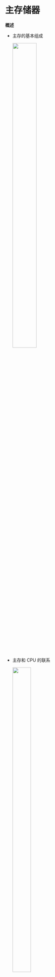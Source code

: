 # 主存储器

**概述**

* 主存的基本组成

  <img src="https://img-blog.csdnimg.cn/20201219120323941.png?x-oss-process=image/watermark,type_ZmFuZ3poZW5naGVpdGk,shadow_10,text_aHR0cHM6Ly9ibG9nLmNzZG4ubmV0L3dlaXhpbl80MzkzNDYwNw==,size_16,color_FFFFFF,t_70" width="40%" height="50%" />

  

* 主存和 CPU 的联系

  <img src="https://img-blog.csdnimg.cn/2020121912034540.png?x-oss-process=image/watermark,type_ZmFuZ3poZW5naGVpdGk,shadow_10,text_aHR0cHM6Ly9ibG9nLmNzZG4ubmV0L3dlaXhpbl80MzkzNDYwNw==,size_16,color_FFFFFF,t_70" width="35%" height="50%"  />



* 主存中存储单元地址的分配（存 12345678H ）

  * 高位字节  地址为字地址

    <img src="https://img-blog.csdnimg.cn/20201219120417559.png" width="30%" height="50%"  />

  * 低位字节  地址为字地址

    <img src="https://img-blog.csdnimg.cn/20201219120525579.png" width="30%" height="50%"  />

* 技术指标

  * 存储容量
    * 主存  存放二进制代码的总位数
  * 存储器的带宽
    * 位/ 秒
  * 存储速度
    * 存取时间：存储器的访问时间、读出时间、写入时间
    * 存取周期：连续两次独立的存储器操作（读或写）所需的读周期、写周期



**半导体芯片简介**

* 基本结构

  * 结构

    <img src="https://img-blog.csdnimg.cn/2020121912054923.png?x-oss-process=image/watermark,type_ZmFuZ3poZW5naGVpdGk,shadow_10,text_aHR0cHM6Ly9ibG9nLmNzZG4ubmV0L3dlaXhpbl80MzkzNDYwNw==,size_16,color_FFFFFF,t_70" width="50%" height="50%"  />

    

  * 存储容量

    <img src="https://img-blog.csdnimg.cn/20201219120617319.png" width="50%" height="50%"  />

    

  * 片选和控制 

    * 片选线：CS  CE
    * 读/写控制线 ：WE （低电平写 高电平读）、OE（允许读）、WE（允许写）

  * 片选线的作用

    <img src="https://img-blog.csdnimg.cn/20201219120642104.png?x-oss-process=image/watermark,type_ZmFuZ3poZW5naGVpdGk,shadow_10,text_aHR0cHM6Ly9ibG9nLmNzZG4ubmV0L3dlaXhpbl80MzkzNDYwNw==,size_16,color_FFFFFF,t_70" width="40%" height="50%"  />



* 译码驱动方式

  * 线选法

    <img src="https://img-blog.csdnimg.cn/20201219120705654.png?x-oss-process=image/watermark,type_ZmFuZ3poZW5naGVpdGk,shadow_10,text_aHR0cHM6Ly9ibG9nLmNzZG4ubmV0L3dlaXhpbl80MzkzNDYwNw==,size_16,color_FFFFFF,t_70" width="40%" height="50%"  />

  * 重合法

    <img src="https://img-blog.csdnimg.cn/20201219120730249.png?x-oss-process=image/watermark,type_ZmFuZ3poZW5naGVpdGk,shadow_10,text_aHR0cHM6Ly9ibG9nLmNzZG4ubmV0L3dlaXhpbl80MzkzNDYwNw==,size_16,color_FFFFFF,t_70" width="40%" height="50%"  />



**随机存取存储器 ( RAM )**

* 静态 RAM (SRAM)

  * 基本电路

    <img src="https://img-blog.csdnimg.cn/20201219120757678.png?x-oss-process=image/watermark,type_ZmFuZ3poZW5naGVpdGk,shadow_10,text_aHR0cHM6Ly9ibG9nLmNzZG4ubmV0L3dlaXhpbl80MzkzNDYwNw==,size_16,color_FFFFFF,t_70" width="50%" height="50%"  />

  * 读操作

    <img src="https://img-blog.csdnimg.cn/20201219120821300.png?x-oss-process=image/watermark,type_ZmFuZ3poZW5naGVpdGk,shadow_10,text_aHR0cHM6Ly9ibG9nLmNzZG4ubmV0L3dlaXhpbl80MzkzNDYwNw==,size_16,color_FFFFFF,t_70" width="40%" height="50%"  />

  * 写操作

    <img src="https://img-blog.csdnimg.cn/20201219120846280.png?x-oss-process=image/watermark,type_ZmFuZ3poZW5naGVpdGk,shadow_10,text_aHR0cHM6Ly9ibG9nLmNzZG4ubmV0L3dlaXhpbl80MzkzNDYwNw==,size_16,color_FFFFFF,t_70" width="40%" height="50%"  />

    

  * 举例：Intel 2114 （矩阵 (64 × 64)  ）

  	<img src="https://img-blog.csdnimg.cn/20201219120929396.png?x-oss-process=image/watermark,type_ZmFuZ3poZW5naGVpdGk,shadow_10,text_aHR0cHM6Ly9ibG9nLmNzZG4ubmV0L3dlaXhpbl80MzkzNDYwNw==,size_16,color_FFFFFF,t_70" width="40%" height="50%" />

  

* 动态 RAM ( DRAM )

  * 基本单元电路

    * 三管
      * 读出与原存信息相反  
      * 写入与输入信息相同 

    <img src="https://img-blog.csdnimg.cn/20201219120954732.png?x-oss-process=image/watermark,type_ZmFuZ3poZW5naGVpdGk,shadow_10,text_aHR0cHM6Ly9ibG9nLmNzZG4ubmV0L3dlaXhpbl80MzkzNDYwNw==,size_16,color_FFFFFF,t_70" width="40%" height="50%" />

    * 单管
      * 读出时数据线有电流 为 “1”
      * 写入时 CS  充电为 “1” 放电为 “0”

    <img src="https://img-blog.csdnimg.cn/20201219121020107.png" width="20%" height="50%"  />

    

    

  * 动态 RAM 芯片举例

    * 三管动态 RAM 芯片 (Intel 1103) 

      <img src="https://img-blog.csdnimg.cn/20201219121058989.png?x-oss-process=image/watermark,type_ZmFuZ3poZW5naGVpdGk,shadow_10,text_aHR0cHM6Ly9ibG9nLmNzZG4ubmV0L3dlaXhpbl80MzkzNDYwNw==,size_16,color_FFFFFF,t_70" width="45%" height="40%" />

    * 单管动态 RAM 4116 (16K ×  1位 )

      <img src="https://img-blog.csdnimg.cn/20201219121121960.png?x-oss-process=image/watermark,type_ZmFuZ3poZW5naGVpdGk,shadow_10,text_aHR0cHM6Ly9ibG9nLmNzZG4ubmV0L3dlaXhpbl80MzkzNDYwNw==,size_16,color_FFFFFF,t_70" width="45%" height="50%" />

      

  * 动态 RAM 刷新（刷新与行地址有关，假设刷一行 0.5us）

    * 集中刷新 （存取周期为0.5 us ）,以128 × 128 矩阵为例

      <img src="https://img-blog.csdnimg.cn/2020121912121874.png?x-oss-process=image/watermark,type_ZmFuZ3poZW5naGVpdGk,shadow_10,text_aHR0cHM6Ly9ibG9nLmNzZG4ubmV0L3dlaXhpbl80MzkzNDYwNw==,size_16,color_FFFFFF,t_70" width="50%" height="50%" />

      * 死区” 为 0.5 us ×128 = 64 us

      * “死时间率” 为 128/4 000 ×100% = 3.2%

        

    * 分散刷新（存取周期为1 us ）,以128 × 128 矩阵为例

      <img src="https://img-blog.csdnimg.cn/20201219121238990.png?x-oss-process=image/watermark,type_ZmFuZ3poZW5naGVpdGk,shadow_10,text_aHR0cHM6Ly9ibG9nLmNzZG4ubmV0L3dlaXhpbl80MzkzNDYwNw==,size_16,color_FFFFFF,t_70" width="50%" height="50%" />

      * 无 “死区”
      * 存取周期为 0.5 us + 0.5 us

      

    * 分散刷新与集中刷新相结合（异步刷新，存取周期为 0.5 us ）,以128 × 128 矩阵为例

      <img src="https://img-blog.csdnimg.cn/2020121912130191.png?x-oss-process=image/watermark,type_ZmFuZ3poZW5naGVpdGk,shadow_10,text_aHR0cHM6Ly9ibG9nLmNzZG4ubmV0L3dlaXhpbl80MzkzNDYwNw==,size_16,color_FFFFFF,t_70" width="50%" height="50%" />

      * 每行每隔 2 ms 刷新一次，“死区” 为 0.5 s
      * 将刷新安排在指令译码阶段，不会出现 “死区

  

* 动态 RAM 和静态 RAM 的比较

  <img src="https://img-blog.csdnimg.cn/20201219121326351.png?x-oss-process=image/watermark,type_ZmFuZ3poZW5naGVpdGk,shadow_10,text_aHR0cHM6Ly9ibG9nLmNzZG4ubmV0L3dlaXhpbl80MzkzNDYwNw==,size_16,color_FFFFFF,t_70" width="40%" height="50%" />





**只读存储器（ROM)**

* 掩模 ROM ( MROM )

  * 行列选择线交叉处有 MOS 管为“1”
  * 行列选择线交叉处无 MOS 管为“0”

  

* PROM (一次性编程)

  <img src="https://img-blog.csdnimg.cn/2020121912135125.png?x-oss-process=image/watermark,type_ZmFuZ3poZW5naGVpdGk,shadow_10,text_aHR0cHM6Ly9ibG9nLmNzZG4ubmV0L3dlaXhpbl80MzkzNDYwNw==,size_16,color_FFFFFF,t_70" width="25%" height="50%" />

  * 熔丝断  为 “0”
  * 熔丝未断 为 “1

  

* EPROM (多次性编程 )

  <img src="https://img-blog.csdnimg.cn/20201219121422262.png?x-oss-process=image/watermark,type_ZmFuZ3poZW5naGVpdGk,shadow_10,text_aHR0cHM6Ly9ibG9nLmNzZG4ubmV0L3dlaXhpbl80MzkzNDYwNw==,size_16,color_FFFFFF,t_70" width="30%" height="50%" />

  * D 端加正电压  形成浮动栅  S 与 D 不导通为 “0”
  * D 端不加正电压  不形成浮动栅  S 与 D 导通为 “1”

  

* EEPROM (多次性编程 )

  * 电可擦写
  * 局部擦写
  * 全部擦写

  

* Flash Memory (闪速型存储器)

  * EPROM  价格便宜 集成度高
  * EEPROM  电可擦洗重写
  * 具备 RAM 功能



**存储器与 CPU 的连接**

* 存储器容量的扩展

  * 位扩展 （增加存储字长)

    <img src="https://img-blog.csdnimg.cn/20201219121458907.png?x-oss-process=image/watermark,type_ZmFuZ3poZW5naGVpdGk,shadow_10,text_aHR0cHM6Ly9ibG9nLmNzZG4ubmV0L3dlaXhpbl80MzkzNDYwNw==,size_16,color_FFFFFF,t_70"  width="50%" height="50%" />

  * 字扩展（增加存储字的数量）

    <img src="https://img-blog.csdnimg.cn/20201219121530624.png?x-oss-process=image/watermark,type_ZmFuZ3poZW5naGVpdGk,shadow_10,text_aHR0cHM6Ly9ibG9nLmNzZG4ubmV0L3dlaXhpbl80MzkzNDYwNw==,size_16,color_FFFFFF,t_70" width="50%" height="50%" />

  * 字、位扩展

    <img src="https://img-blog.csdnimg.cn/20201219121552892.png?x-oss-process=image/watermark,type_ZmFuZ3poZW5naGVpdGk,shadow_10,text_aHR0cHM6Ly9ibG9nLmNzZG4ubmV0L3dlaXhpbl80MzkzNDYwNw==,size_16,color_FFFFFF,t_70" width="50%" height="50%" />



* 存储器与 CPU 的连接

  * 地址线的连接
  * 数据线的连接
  * 读/ 写命令线的连接
  * 片选线的连接
  * 合理选择存储芯片
  * 其他 时序、负载



**存储器的检验**

* 编码的最小距离

  * 任意两组合法代码之间  二进制位数  的  最少差异

  * 编码的纠错 、 检错能力与编码的最小距离有关

    <img src="https://img-blog.csdnimg.cn/20201219121615836.png?x-oss-process=image/watermark,type_ZmFuZ3poZW5naGVpdGk,shadow_10,text_aHR0cHM6Ly9ibG9nLmNzZG4ubmV0L3dlaXhpbl80MzkzNDYwNw==,size_16,color_FFFFFF,t_70" width="40%" height="50%" />

* 汉明码

  * 汉明码采用奇偶检验

* 汉明码采用分组校验

  * 汉明码可以检2纠1

  

**提高访存速度的措施**

* 采用层次结构 Cache – 主存

* 采用高速器件

  * SDRAM (同步 DRAM)
    * 在系统时钟的控制下进行读出和写入，CPU 无须等待
  * RDRAM
    * 由 Rambus 开发，主要解决 存储器带宽 问题
  * 带 Cache 的 DRAM
    * 在 DRAM 的芯片内 集成 了一个由 SRAM 组成的Cache ，有利于 猝发式读取

* 调整主存结构

  * 单体多字系统（增加存储器的带宽）

    <img src="https://img-blog.csdnimg.cn/20201219121638529.png?x-oss-process=image/watermark,type_ZmFuZ3poZW5naGVpdGk,shadow_10,text_aHR0cHM6Ly9ibG9nLmNzZG4ubmV0L3dlaXhpbl80MzkzNDYwNw==,size_16,color_FFFFFF,t_70" width="50%" height="50%" />

    

  * 多体并行系统

    * 高位交叉

      * 顺序编址

        <img src="https://img-blog.csdnimg.cn/20201219121706590.png?x-oss-process=image/watermark,type_ZmFuZ3poZW5naGVpdGk,shadow_10,text_aHR0cHM6Ly9ibG9nLmNzZG4ubmV0L3dlaXhpbl80MzkzNDYwNw==,size_16,color_FFFFFF,t_70" width="40%" height="50%"  />

      * 各个体并行工作

        <img src="https://img-blog.csdnimg.cn/20201219121732766.png?x-oss-process=image/watermark,type_ZmFuZ3poZW5naGVpdGk,shadow_10,text_aHR0cHM6Ly9ibG9nLmNzZG4ubmV0L3dlaXhpbl80MzkzNDYwNw==,size_16,color_FFFFFF,t_70" width="40%" height="50%"  />

      

    * 低位交叉

      * 各个体轮流编址

        <img src="https://img-blog.csdnimg.cn/20201219121756345.png?x-oss-process=image/watermark,type_ZmFuZ3poZW5naGVpdGk,shadow_10,text_aHR0cHM6Ly9ibG9nLmNzZG4ubmV0L3dlaXhpbl80MzkzNDYwNw==,size_16,color_FFFFFF,t_70" width="40%" height="50%"  />

      * 各个体并行工作

        <img src="https://img-blog.csdnimg.cn/20201219121822632.png?x-oss-process=image/watermark,type_ZmFuZ3poZW5naGVpdGk,shadow_10,text_aHR0cHM6Ly9ibG9nLmNzZG4ubmV0L3dlaXhpbl80MzkzNDYwNw==,size_16,color_FFFFFF,t_70" width="40%" height="50%"  />

      * 特点

        * 在不改变存取周期的前提下，增加存储器的带宽

          <img src="https://img-blog.csdnimg.cn/20201219121845866.png?x-oss-process=image/watermark,type_ZmFuZ3poZW5naGVpdGk,shadow_10,text_aHR0cHM6Ly9ibG9nLmNzZG4ubmV0L3dlaXhpbl80MzkzNDYwNw==,size_16,color_FFFFFF,t_70" width="50%" height="50%"  />

        * 设四体低位交叉存储器，存取周期为T，总线传输周期为 τ ，为实现流水线方式存取，应满足 T ＝ 4τ 

          * 连续读取 4 个字所需的时间为 T ＋ (4 － 1) τ

          <img src="https://img-blog.csdnimg.cn/20201219121909302.png?x-oss-process=image/watermark,type_ZmFuZ3poZW5naGVpdGk,shadow_10,text_aHR0cHM6Ly9ibG9nLmNzZG4ubmV0L3dlaXhpbl80MzkzNDYwNw==,size_16,color_FFFFFF,t_70" width="50%" height="50%"  />

          

